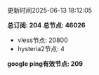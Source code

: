 更新时间2025-06-13 18:12:05

**总订阅: 204**
**总节点: 46026**
- vless节点: 20800
- hysteria2节点: 4

**google ping有效节点: 209**
